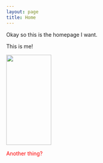 ```yaml
---
layout: page
title: Home
---
```


<div>
    <p>Okay so this is the homepage I want.</p>
    <p>This is me!</p>
    <img style="object-fit: cover;" height=240 width=120 src="/assets/Head_shot_avatar.jpg">
</div>

<p style="color: red;">Another thing?<p>